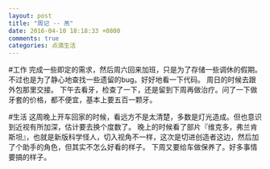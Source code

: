 ```yaml
---
layout: post
title: "周记 -- 羔"
date: 2016-04-10 18:18:33 +0800
comments: true
categories: 点滴生活
---
```

#工作
完成一些即定的需求，然后周六回来加班，只是为了存储一些调休的假期。不过也是为了静心地查找一些遗留的bug。好好地看一下代码。
周日的时候去跟外包那里交接。
下午去看牙，检查了一下，还是留到下周再做治疗。问了一下做牙套的价格，都不便宜，基本上要五百一颗牙。

#生活
这周晚上开车回家的时候，看远方不是太清楚，多数是灯光造成。但也意识到近视有所加深，估计要去换个度数了。
晚上的时候看了部片『维克多，弗兰肯斯坦』，也就是新版科学怪人，切入视角不一样，这次是切进创造者这边，然后加了个助手的角色，但其实不怎么好看的样子。
下周又要给车做保养了。好多事情要搞的样子。
